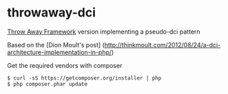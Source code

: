# throwaway-dci

[Throw Away Framework](https://github.com/kpacha/throwaway) version implementing a pseudo-dci pattern

Based on the [Dion Moult's post] (http://thinkmoult.com/2012/08/24/a-dci-architecture-implementation-in-php/)

Get the required vendors with composer

    $ curl -sS https://getcomposer.org/installer | php
    $ php composer.phar update